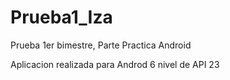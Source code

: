 # Prueba1_Iza
Prueba 1er bimestre, Parte Practica Android 

Aplicacion realizada para Androd 6 nivel de API 23
